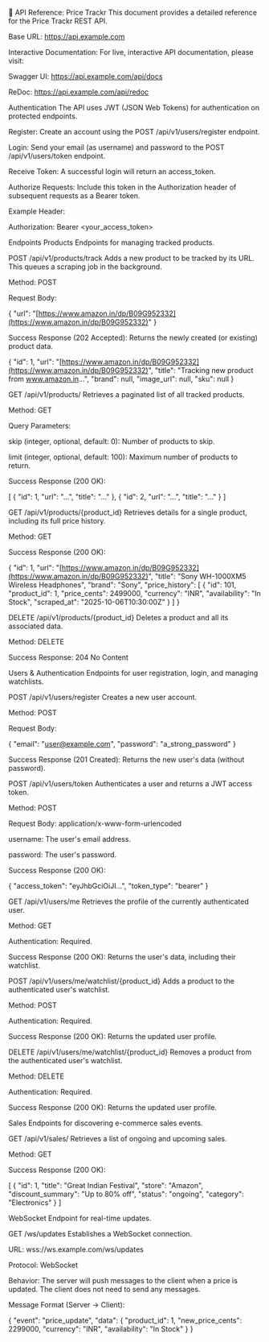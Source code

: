 📖 API Reference: Price Trackr
This document provides a detailed reference for the Price Trackr REST API.

Base URL: https://api.example.com

Interactive Documentation: For live, interactive API documentation, please visit:

Swagger UI: https://api.example.com/api/docs

ReDoc: https://api.example.com/api/redoc

Authentication
The API uses JWT (JSON Web Tokens) for authentication on protected endpoints.

Register: Create an account using the POST /api/v1/users/register endpoint.

Login: Send your email (as username) and password to the POST /api/v1/users/token endpoint.

Receive Token: A successful login will return an access_token.

Authorize Requests: Include this token in the Authorization header of subsequent requests as a Bearer token.

Example Header:

Authorization: Bearer <your_access_token>

Endpoints
Products
Endpoints for managing tracked products.

POST /api/v1/products/track
Adds a new product to be tracked by its URL. This queues a scraping job in the background.

Method: POST

Request Body:

{
  "url": "[https://www.amazon.in/dp/B09G952332](https://www.amazon.in/dp/B09G952332)"
}

Success Response (202 Accepted): Returns the newly created (or existing) product data.

{
  "id": 1,
  "url": "[https://www.amazon.in/dp/B09G952332](https://www.amazon.in/dp/B09G952332)",
  "title": "Tracking new product from www.amazon.in...",
  "brand": null,
  "image_url": null,
  "sku": null
}

GET /api/v1/products/
Retrieves a paginated list of all tracked products.

Method: GET

Query Parameters:

skip (integer, optional, default: 0): Number of products to skip.

limit (integer, optional, default: 100): Maximum number of products to return.

Success Response (200 OK):

[
  { "id": 1, "url": "...", "title": "..." },
  { "id": 2, "url": "...", "title": "..." }
]

GET /api/v1/products/{product_id}
Retrieves details for a single product, including its full price history.

Method: GET

Success Response (200 OK):

{
  "id": 1,
  "url": "[https://www.amazon.in/dp/B09G952332](https://www.amazon.in/dp/B09G952332)",
  "title": "Sony WH-1000XM5 Wireless Headphones",
  "brand": "Sony",
  "price_history": [
    {
      "id": 101,
      "product_id": 1,
      "price_cents": 2499000,
      "currency": "INR",
      "availability": "In Stock",
      "scraped_at": "2025-10-06T10:30:00Z"
    }
  ]
}

DELETE /api/v1/products/{product_id}
Deletes a product and all its associated data.

Method: DELETE

Success Response: 204 No Content

Users & Authentication
Endpoints for user registration, login, and managing watchlists.

POST /api/v1/users/register
Creates a new user account.

Method: POST

Request Body:

{
  "email": "user@example.com",
  "password": "a_strong_password"
}

Success Response (201 Created): Returns the new user's data (without password).

POST /api/v1/users/token
Authenticates a user and returns a JWT access token.

Method: POST

Request Body: application/x-www-form-urlencoded

username: The user's email address.

password: The user's password.

Success Response (200 OK):

{
  "access_token": "eyJhbGciOiJI...",
  "token_type": "bearer"
}

GET /api/v1/users/me
Retrieves the profile of the currently authenticated user.

Method: GET

Authentication: Required.

Success Response (200 OK): Returns the user's data, including their watchlist.

POST /api/v1/users/me/watchlist/{product_id}
Adds a product to the authenticated user's watchlist.

Method: POST

Authentication: Required.

Success Response (200 OK): Returns the updated user profile.

DELETE /api/v1/users/me/watchlist/{product_id}
Removes a product from the authenticated user's watchlist.

Method: DELETE

Authentication: Required.

Success Response (200 OK): Returns the updated user profile.

Sales
Endpoints for discovering e-commerce sales events.

GET /api/v1/sales/
Retrieves a list of ongoing and upcoming sales.

Method: GET

Success Response (200 OK):

[
  {
    "id": 1,
    "title": "Great Indian Festival",
    "store": "Amazon",
    "discount_summary": "Up to 80% off",
    "status": "ongoing",
    "category": "Electronics"
  }
]

WebSocket
Endpoint for real-time updates.

GET /ws/updates
Establishes a WebSocket connection.

URL: wss://ws.example.com/ws/updates

Protocol: WebSocket

Behavior: The server will push messages to the client when a price is updated. The client does not need to send any messages.

Message Format (Server -> Client):

{
  "event": "price_update",
  "data": {
    "product_id": 1,
    "new_price_cents": 2299000,
    "currency": "INR",
    "availability": "In Stock"
  }
}
